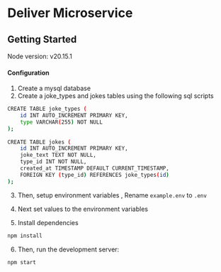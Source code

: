 # Deliver Microservice

## Getting Started

Node version: v20.15.1

#### Configuration

1. Create a mysql database
2. Create a joke_types and jokes tables using the following sql scripts

```bash
CREATE TABLE joke_types (
    id INT AUTO_INCREMENT PRIMARY KEY,
    type VARCHAR(255) NOT NULL
);
  
CREATE TABLE jokes (
    id INT AUTO_INCREMENT PRIMARY KEY,
    joke_text TEXT NOT NULL,
    type_id INT NOT NULL,
    created_at TIMESTAMP DEFAULT CURRENT_TIMESTAMP,
    FOREIGN KEY (type_id) REFERENCES joke_types(id)
);
```


3. Then, setup environment variables , Rename `example.env` to `.env`

4. Next set values to the environment variables


5. Install dependencies

```bash
npm install
```

6. Then, run the development server:

```bash
npm start
```
